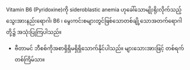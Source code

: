 Vitamin B6 (Pyridoxine)ကို sideroblastic anemia ဟုခေါ်သောမျိုးရိုးလိုက်သည့် သွေးအားနည်းရောဂါ၊ B6 ၊  မွေးကင်းစများတွင်ဖြစ်သောတစ်ချို့သောအတက်ရောဂါတို့၌ အသုံးပြုကြပါသည်။
- ဗီတာမင် ဘီစစ်ကိုအစာရှိရှိမရှိရှိသောက်နိုင်ပါသည်။ များသေားအားဖြင့် တစ်ရက်တစ်ကြိမ်သာ။